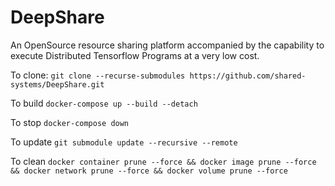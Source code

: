 # DeepShare
An OpenSource resource sharing platform accompanied by the capability to execute Distributed Tensorflow Programs at a very low cost.

To clone: `git clone --recurse-submodules https://github.com/shared-systems/DeepShare.git`

To build `docker-compose up --build --detach`

To stop `docker-compose down`

To update `git submodule update --recursive --remote`

To clean `docker container prune --force && docker image prune --force && docker network prune --force && docker volume prune --force`
